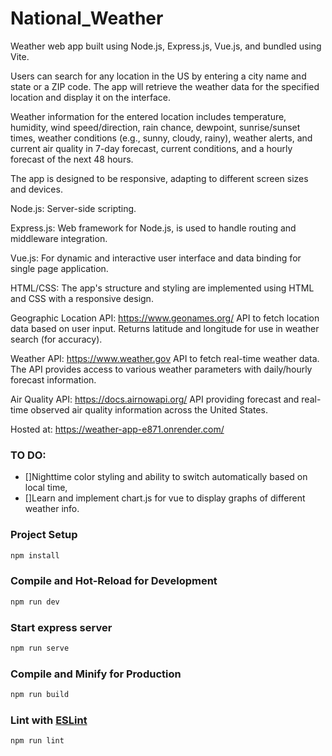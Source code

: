 # National_Weather

Weather web app built using Node.js, Express.js, Vue.js, and bundled using Vite.

Users can search for any location in the US by entering a city name and state or a ZIP code. The app will retrieve the weather data for the specified location and display it on the interface.

Weather information for the entered location includes temperature, humidity, wind speed/direction, rain chance, dewpoint, sunrise/sunset times, weather conditions (e.g., sunny, cloudy, rainy), weather alerts, and current air quality in 7-day forecast, current conditions, and a hourly forecast of the next 48 hours.

The app is designed to be responsive, adapting to different screen sizes and devices.

Node.js: Server-side scripting.

Express.js: Web framework for Node.js, is used to handle routing and middleware integration.

Vue.js: For dynamic and interactive user interface and data binding for single page application.

HTML/CSS: The app's structure and styling are implemented using HTML and CSS with a responsive design.

Geographic Location API: https://www.geonames.org/ API to fetch location data based on user input. Returns latitude and longitude for use in weather search (for accuracy).

Weather API: https://www.weather.gov API to fetch real-time weather data. The API provides access to various weather parameters with daily/hourly forecast information.

Air Quality API: https://docs.airnowapi.org/ API providing forecast and real-time observed air quality information across the United States.

Hosted at: https://weather-app-e871.onrender.com/ 

### TO DO: 
- []Nighttime color styling and ability to switch automatically based on local time,
- []Learn and implement chart.js for vue to display graphs of different weather info.


### Project Setup

```sh
npm install
```

### Compile and Hot-Reload for Development

```sh
npm run dev
```

### Start express server

```sh
npm run serve
```

### Compile and Minify for Production

```sh
npm run build
```

### Lint with [ESLint](https://eslint.org/)

```sh
npm run lint
```